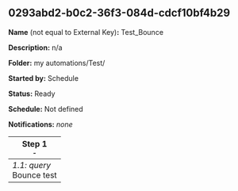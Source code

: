 ## 0293abd2-b0c2-36f3-084d-cdcf10bf4b29

**Name** (not equal to External Key)**:** Test_Bounce

**Description:** n/a

**Folder:** my automations/Test/

**Started by:** Schedule

**Status:** Ready

**Schedule:** Not defined

**Notifications:** _none_


| Step 1<br>_<small>-</small>_ |
| --- |
| _1.1: query_<br>Bounce test |
